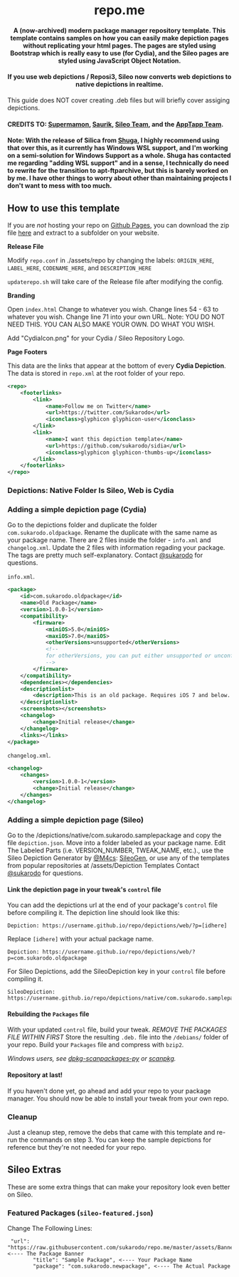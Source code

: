 <center>
  <h1 align="center">repo.me</h1>
  <h4 align="center">A (now-archived) modern package manager repository template. This template contains samples on how you can easily make depiction pages without replicating your html pages. The pages are styled using <a href"https://getbootstrap.com">Bootstrap</a> which is really easy to use (for Cydia), and the Sileo pages are styled using JavaScript Object Notation.</h4>
  <h4 align="center">If you use web depictions / Reposi3, Sileo now converts web depictions to native depictions in realtime.</h4>
</center>

This guide does NOT cover creating .deb files but will briefly cover assiging depictions.

#### CREDITS TO: [Supermamon](https://github.com/Supermamon/), [Saurik](https://twitter.com/Saurik/), [Sileo Team](https://twitter.com/getSileo/), and the [AppTapp Team](https://twitter.com/AppTappTeam/).
#### Note: With the release of Silica from [Shuga](https://github.com/ShugaBuga/), I highly recommend using that over this, as it currently has Windows WSL support, and I'm working on a semi-solution for Windows Support as a whole. Shuga has contacted me regarding "adding WSL support" and in a sense, I technically do need to rewrite for the transition to apt-ftparchive, but this is barely worked on by me. I have other things to worry about other than maintaining projects I don't want to mess with too much. 

## How to use this template
If you are *not* hosting your repo on [Github Pages](https://pages.github.com/), you can download the zip file [here](https://github.com/sukarodo/repo.me/archive/master.zip) and extract to a subfolder on your website.

**Release File**

Modify `repo.conf` in ./assets/repo by changing the labels:
`ORIGIN_HERE`, `LABEL_HERE`, `CODENAME_HERE`, and `DESCRIPTION_HERE`

`updaterepo.sh` will take care of the Release file after modifying the config. 

**Branding**

Open `index.html`
Change <title>repo.me</title> to whatever you wish.
Change lines 54 - 63 to whatever you wish.
Change line 71 into your own URL.
Note: YOU DO NOT NEED THIS. YOU CAN ALSO MAKE YOUR OWN. DO WHAT YOU WISH.

Add "CydiaIcon.png" for your Cydia / Sileo Repository Logo.


**Page Footers**

This data are the links that appear at the bottom of every **Cydia Depiction**. The data is stored in `repo.xml` at the root folder of your repo.

```xml
<repo>
    <footerlinks>
        <link>
            <name>Follow me on Twitter</name>
            <url>https://twitter.com/Sukarodo</url>
            <iconclass>glyphicon glyphicon-user</iconclass>
        </link>
        <link>
            <name>I want this depiction template</name>
            <url>https://github.com/sukarodo/sidia</url>
            <iconclass>glyphicon glyphicon-thumbs-up</iconclass>
        </link>
    </footerlinks>
</repo>
```
### Depictions: Native Folder Is Sileo, Web is Cydia

### Adding a simple depiction page (Cydia)

Go to the depictions folder and duplicate the folder `com.sukarodo.oldpackage`.
Rename the duplicate with the same name as your package name.
There are 2 files inside the folder - `info.xml` and `changelog.xml`.
Update the 2 files with information regading your package.
The tags are pretty much self-explanatory.
Contact [@sukarodo](https://twitter.com/sukarodo) for questions.

`info.xml`.
```xml
<package>
    <id>com.sukarodo.oldpackage</id>
    <name>Old Package</name>
    <version>1.0.0-1</version>
    <compatibility>
        <firmware>
            <miniOS>5.0</miniOS>
            <maxiOS>7.0</maxiOS>
            <otherVersions>unsupported</otherVersions>
            <!--
            for otherVersions, you can put either unsupported or unconfirmed
            -->
        </firmware>
    </compatibility>
    <dependencies></dependencies>
    <descriptionlist>
        <description>This is an old package. Requires iOS 7 and below..</description>
    </descriptionlist>
    <screenshots></screenshots>
    <changelog>
        <change>Initial release</change>
    </changelog>
    <links></links>
</package>
```

`changelog.xml`.
```xml
<changelog>
    <changes>
        <version>1.0.0-1</version>
        <change>Initial release</change>
    </changes>
</changelog>
```
### Adding a simple depiction page (Sileo)

Go to the /depictions/native/com.sukarodo.samplepackage and copy the file `depiction.json`.
Move into a folder labeled as your package name.
Edit The Labeled Parts (i.e. VERSION_NUMBER, TWEAK_NAME, etc.)., use the Sileo Depiction Generator by [@M4cs](https://twitter.com/maxbridgland): [SileoGen](https://sileogen.com/), or use any of the templates from popular
repositories at /assets/Depiction Templates
Contact [@sukarodo](https://twitter.com/sukarodo) for questions.

#### Link the depiction page in your tweak's `control` file

You can add the depictions url at the end of your package's `control` file before compiling it.
The depiction line should look like this:

```text
Depiction: https://username.github.io/repo/depictions/web/?p=[idhere]
```

Replace `[idhere]` with your actual package name.

```text
Depiction: https://username.github.io/repo/depictions/web/?p=com.sukarodo.oldpackage
```
For Sileo Depictions, add the SileoDepiction key in your `control` file before compiling it.

```text
SileoDepiction: https://username.github.io/repo/depictions/native/com.sukarodo.samplepackage/depiction.json
````

#### Rebuilding the `Packages` file

With your updated `control` file, build your tweak.
*REMOVE THE PACKAGES FILE WITHIN FIRST*
Store the resulting `.deb.` file into the `/debians/` folder of your repo.
Build your `Packages` file and compress with `bzip2`.

_Windows users, see [dpkg-scanpackages-py](https://github.com/supermamon/dpkg-scanpackages-py) or [scanpkg](https://github.com/mstg/scanpkg)._

#### Repository at last!

If you haven't done yet, go ahead and add your repo to your package manager.
You should now be able to install your tweak from your own repo.

### Cleanup

Just a cleanup step, remove the debs that came with this template and re-run the commands on step 3. You can keep the sample depictions for reference but they're not needed for your repo.

## Sileo Extras

These are some extra things that can make your repository look even better on Sileo.

### Featured Packages (`sileo-featured.json`)

Change The Following Lines:
```
 "url": "https://raw.githubusercontent.com/sukarodo/repo.me/master/assets/Banners/RepoHeader.png", <---- The Package Banner
        "title": "Sample Package", <---- Your Package Name
        "package": "com.sukarodo.newpackage", <---- The Actual Package
```
